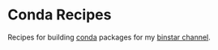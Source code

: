 Conda Recipes
=============

Recipes for building [conda](http://conda.pydata.org/) packages for my
[binstar channel](http://conda.pydata.org/).
